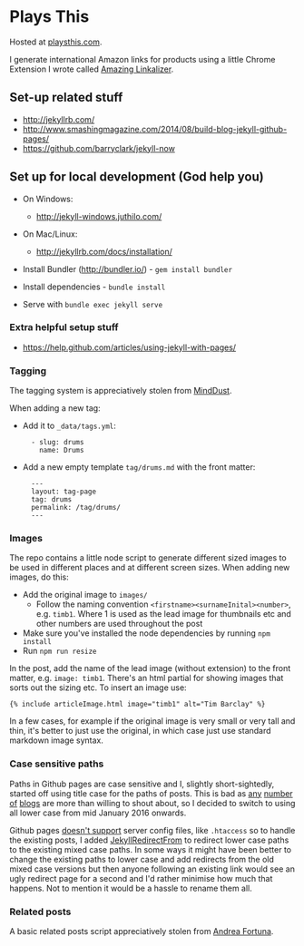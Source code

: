 # Plays This

Hosted at [playsthis.com](http://playsthis.com).

I generate international Amazon links for products using a little Chrome Extension I wrote called [Amazing Linkalizer](http://amznlnk.com).

## Set-up related stuff

* http://jekyllrb.com/
* http://www.smashingmagazine.com/2014/08/build-blog-jekyll-github-pages/
* https://github.com/barryclark/jekyll-now

## Set up for local development (God help you)

* On Windows:
  * http://jekyll-windows.juthilo.com/
* On Mac/Linux:
  * http://jekyllrb.com/docs/installation/

* Install Bundler (http://bundler.io/) - `gem install bundler`
* Install dependencies - `bundle install`
* Serve with `bundle exec jekyll serve`

### Extra helpful setup stuff

* https://help.github.com/articles/using-jekyll-with-pages/

### Tagging

The tagging system is appreciatively stolen from [MindDust](http://www.minddust.com/post/tags-and-categories-on-github-pages/). 

When adding a new tag:

* Add it to `_data/tags.yml`:

        - slug: drums
          name: Drums

* Add a new empty template `tag/drums.md` with the front matter:

        ---
        layout: tag-page
        tag: drums
        permalink: /tag/drums/
        ---

### Images

The repo contains a little node script to generate different sized images to be used in different places and at different screen sizes. When adding new images, do this:

* Add the original image to `images/` 
  * Follow the naming convention `<firstname><surnameInital><number>`, e.g. `timb1`. Where 1 is used as the lead image for thumbnails etc and other numbers are used throughout the post
* Make sure you've installed the node dependencies by running `npm install`
* Run `npm run resize`

In the post, add the name of the lead image (without extension) to the front matter, e.g. `image: timb1`.
There's an html partial for showing images that sorts out the sizing etc. To insert an image use:

    {% include articleImage.html image="timb1" alt="Tim Barclay" %}

In a few cases, for example if the original image is very small or very tall and thin, it's better to just use the original, in which case just use standard markdown image syntax.

### Case sensitive paths

Paths in Github pages are case sensitive and I, slightly short-sightedly, started off using title case for the paths of posts. This is bad as [any](http://wiredimpact.com/blog/never-use-capital-letters-urls/) [number](http://www.goinflow.com/redirect-uppercase-urls-to-lowercase/) [of](http://brianflove.com/2014/08/11/lowercase-your-uris/) [blogs](http://www.chrisabernethy.com/force-lower-case-urls-with-mod_rewrite/) are more than willing to shout about, so I decided to switch to using all lower case from mid January 2016 onwards.

Github pages [doesn't support](https://help.github.com/articles/redirects-on-github-pages/) server config files, like `.htaccess` so to handle the existing posts, I added [JekyllRedirectFrom](https://github.com/jekyll/jekyll-redirect-from) to redirect lower case paths to the existing mixed case paths. In some ways it might have been better to change the existing paths to lower case and add redirects from the old mixed case versions but then anyone following an existing link would see an ugly redirect page for a second and I'd rather minimise how much that happens. Not to mention it would be a hassle to rename them all.

### Related posts

A basic related posts script appreciatively stolen from [Andrea Fortuna](http://www.andreafortuna.org/programming/2016/02/10/jekyll-related-posts/).